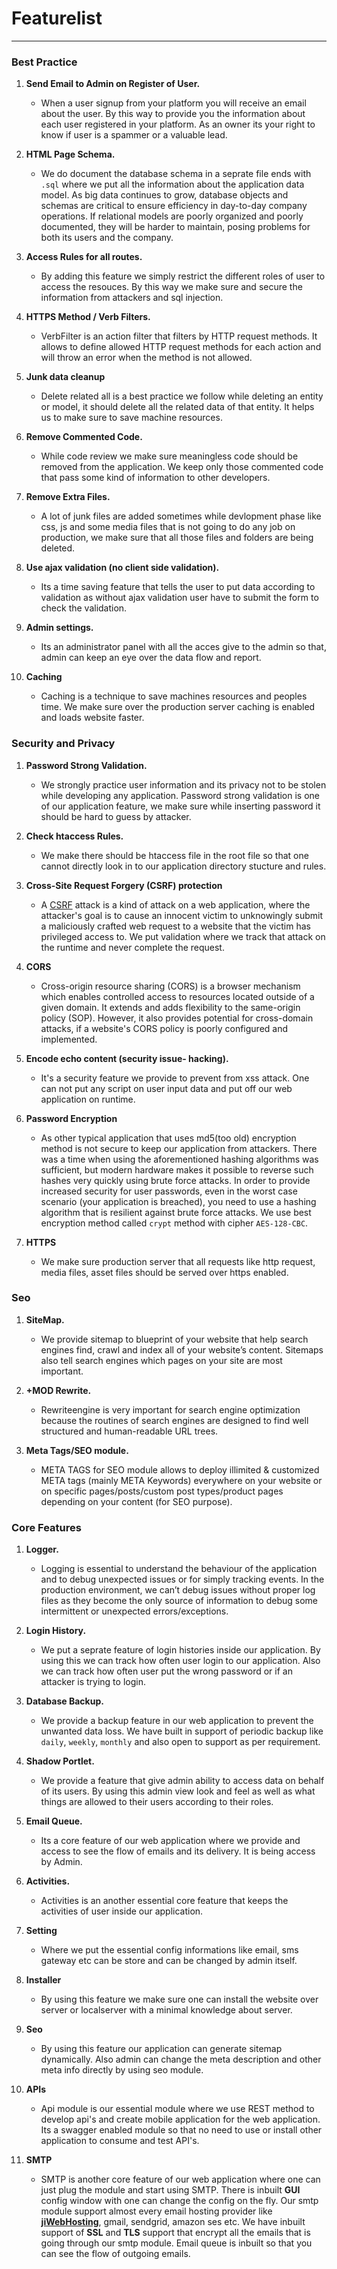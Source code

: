# Featurelist
-------------------------------------------------------------------------------------

### Best Practice

1. **Send Email to Admin on Register of User.**
	- When a user signup from your platform you will receive an email about the user. By this way to provide you the information about each user registered in your platform. As an owner its your right to know if user is a spammer or a valuable lead.

2. **HTML Page Schema.**
	- We do document the database schema in a seprate file ends with `.sql` where we put all the information about the application data model. As big data continues to grow, database objects and schemas are critical to ensure efficiency in day-to-day company operations. If relational models are poorly organized and poorly documented, they will be harder to maintain, posing problems for both its users and the company.

3. **Access Rules for all routes.**
	- By adding this feature we simply restrict the different roles of user to access the resouces. By this way we make sure and secure the information from attackers and sql injection.

4. **HTTPS Method / Verb Filters.**
	- VerbFilter is an action filter that filters by HTTP request methods. It allows to define allowed HTTP request methods for each action and will throw an error when the method is not allowed.

5. **Junk data cleanup**
	- Delete related all is a best practice we follow while deleting an entity or model, it should delete all the related data of that entity. It helps us to make sure to save machine resources.

6. **Remove Commented Code.**
	- While code review we make sure meaningless code should be removed from the application. We keep only those commented code that pass some kind of information to other developers.

7. **Remove Extra Files.**
	- A lot of junk files are added sometimes while devlopment phase like css, js and some media files that is not going to do any job on production, we make sure that all those files and folders are being deleted.

8. **Use ajax validation (no client side validation).**
	- Its a time saving feature that tells the user to put data according to validation as without ajax validation user have to submit the form to check the validation.

9. **Admin settings.**
	- Its an administrator panel with all the acces give to the admin so that, admin can keep an eye over the data flow and report.

10. **Caching**
	- Caching is a technique to save machines resources and peoples time. We make sure over the production server caching is enabled and loads website faster.


### Security and Privacy

1. **Password Strong Validation.**
	- We strongly practice user information and its privacy not to be stolen while developing any application. Password strong validation is one of our application feature, we make sure while inserting password it should be hard to guess by attacker.

2. **Check htaccess Rules.**
	- We make there should be htaccess file in the root file so that one cannot directly look in to our application directory stucture and rules.

3. **Cross-Site Request Forgery (CSRF) protection**
	- A [CSRF](https://en.wikipedia.org/wiki/Cross-site_request_forgery "CSRF")  attack is a kind of attack on a web application, where the attacker's goal is to cause an innocent victim to unknowingly submit a maliciously crafted web request to a website that the victim has privileged access to. We put validation where we track that attack on the runtime and never complete the request.

4. **CORS**
	- Cross-origin resource sharing (CORS) is a browser mechanism which enables controlled access to resources located outside of a given domain. It extends and adds flexibility to the same-origin policy (SOP). However, it also provides potential for cross-domain attacks, if a website's CORS policy is poorly configured and implemented.

5. **Encode echo content (security issue-  hacking).**
	- It's a security feature we provide to prevent from xss attack. One can not put any script on user input data and put off our web application on runtime.

6. **Password Encryption**
	- As other typical application that uses md5(too old) encryption method is not secure to keep our application from attackers. There was a time when using the aforementioned hashing algorithms was sufficient, but modern hardware makes it possible to reverse such hashes very quickly using brute force attacks. In order to provide increased security for user passwords, even in the worst case scenario (your application is breached), you need to use a hashing algorithm that is resilient against brute force attacks. We use best encryption method called `crypt` method with cipher `AES-128-CBC`.

7. **HTTPS**
	- We make sure production server that all requests like http request, media files, asset files should be served over https enabled.

### Seo

1.  **SiteMap.**
	- We provide sitemap to blueprint of your website that help search engines find, crawl and index all of your website’s content. Sitemaps also tell search engines which pages on your site are most important.

2.  **+MOD Rewrite.**
	- Rewriteengine is very important for search engine optimization because the routines of search engines are designed to find well structured and human-readable URL trees.

3. **Meta Tags/SEO module.**
	- META TAGS for SEO module allows to deploy illimited & customized META tags (mainly META Keywords) everywhere on your website or on specific pages/posts/custom post types/product pages depending on your content (for SEO purpose).

### Core Features

1. **Logger.**
	- Logging is essential to understand the behaviour of the application and to debug unexpected issues or for simply tracking events. In the production environment, we can’t debug issues without proper log files as they become the only source of information to debug some intermittent or unexpected errors/exceptions.

2. **Login History.**
	- We put a seprate feature of login histories inside our application. By using this we can track how often user login to our application. Also we can track how often user put the wrong password or if an attacker is trying to login.

3. **Database Backup.**
	- We provide a backup feature in our web application to prevent the unwanted data loss. We have built in support of periodic backup like `daily`, `weekly`, `monthly` and also open to support as per requirement.

4. **Shadow Portlet.**
	- We provide a feature that give admin ability to access data on behalf of its users. By using this admin view look and feel as well as what things are allowed to their users according to their roles.

5. **Email Queue.**
	- Its a core feature of our web application where we provide and access to see the flow of emails and its delivery. It is being access by Admin.

6. **Activities.**
	- Activities is an another essential core feature that keeps the activities of user inside our application.

7. **Setting**
	- Where we put the essential config informations like email, sms gateway etc can be store and can be changed by admin itself.

8. **Installer**
	- By using this feature we make sure one can install the website over server or localserver with a minimal knowledge about server.

9. **Seo**
	- By using this feature our application can generate sitemap dynamically. Also admin can change the meta description and other meta info directly by using seo module.

10. **APIs**
	- Api module is our essential module where we use REST method to develop api's and create mobile application for the web application. Its a swagger enabled module so that no need to use or install other application to consume and test API's.

11. **SMTP**
	- SMTP is another core feature of our web application where one can just plug the module and start using SMTP. There is inbuilt **GUI** config window with one can change the config on the fly. Our smtp module support almost every email hosting provider like **[jiWebHosting](https://jiwebhosting.com/ "jiWebHosting")**, gmail, sendgrid, amazon ses etc. We have inbuilt support of **SSL** and **TLS** support that encrypt all the emails that is going through our smtp module. Email queue is inbuilt so that you can see the flow of outgoing emails. 